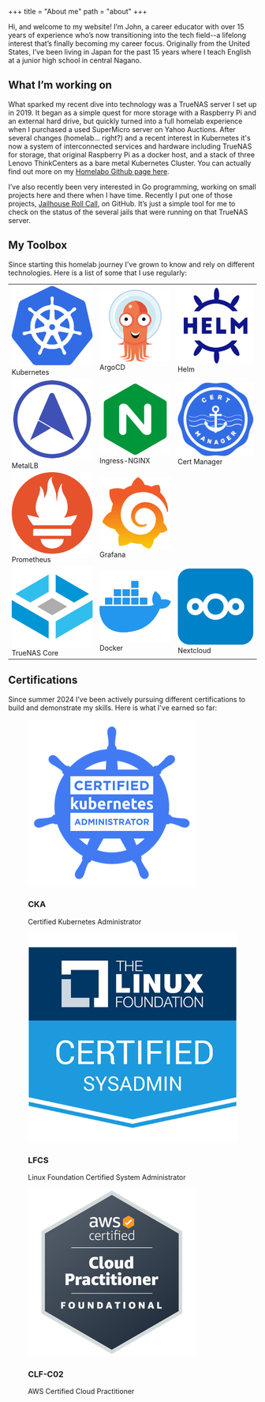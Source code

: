 +++
title = "About me"
path = "about"
+++

Hi, and welcome to my website! I’m John, a career educator with over 15 years of experience who’s now transitioning into the tech field--a lifelong interest that’s finally becoming my career focus.  Originally from the United States, I’ve been living in Japan for the past 15 years where I teach English at a junior high school in central Nagano.

## What I’m working on

What sparked my recent dive into technology was a TrueNAS server I set up in 2019.  It began as a simple quest for more storage with a Raspberry Pi and an external hard drive, but quickly turned into a full homelab experience when I purchased a used SuperMicro server on Yahoo Auctions.  After several changes (homelab... right?) and a recent interest in Kubernetes it's now a system of interconnected services and hardware including TrueNAS for storage, that original Raspberry Pi as a docker host, and a stack of three Lenovo ThinkCenters as a bare metal Kubernetes Cluster.  You can actually find out more on my [Homelabo Github page here](https://github.com/jwschman/homelabo).

I’ve also recently been very interested in Go programming, working on small projects here and there when I have time.  Recently I put one of those projects, [Jailhouse Roll Call](https://github.com/jwschman/jrc), on GitHub.  It’s just a simple tool for me to check on the status of the several jails that were running on that TrueNAS server.

## My Toolbox

Since starting this homelab journey I've grown to know and rely on different technologies.  Here is a list of some that I use regularly:

<div class="toolbox">
  <table>
    <tr>
      <td>
        <div class="toolbox-entry">
          <img src="assets/stack-icons/kubernetes.svg" alt="Kubernetes">
          <div>Kubernetes</div>
        </div>
      </td>
      <td>
        <div class="toolbox-entry">
          <img src="assets/stack-icons/argocd.svg" alt="ArgoCD">
          <div>ArgoCD</div>
        </div>
      </td>
      <td>
        <div class="toolbox-entry">
          <img src="assets/stack-icons/helm.svg" alt="Helm">
          <div>Helm</div>
        </div>
      </td>
    </tr>
    <tr>
      <td>
        <div class="toolbox-entry">
          <img src="assets/stack-icons/metallb.svg" alt="MetalLB">
          <div>MetalLB</div>
        </div>
      </td>
      <td>
        <div class="toolbox-entry">
          <img src="assets/stack-icons/nginx.svg" alt="Ingress-NGINX">
          <div>Ingress-NGINX</div>
        </div>
      </td>
      <td>
        <div class="toolbox-entry">
          <img src="assets/stack-icons/cert-manager.png" alt="cert-manager">
          <div>Cert Manager</div>
        </div>
      </td>
    </tr>
    <tr>
      <td>
        <div class="toolbox-entry">
          <img src="assets/stack-icons/prometheus.svg" alt="prometheus">
          <div>Prometheus</div>
        </div>
      </td>
      <td>
        <div class="toolbox-entry">
          <img src="assets/stack-icons/grafana.svg" alt="grafana">
          <div>Grafana</div>
        </div>
      </td>
    </tr>
    <tr>
      <td>
        <div class="toolbox-entry">
          <img src="assets/stack-icons/truenas-core.svg" alt="truenas-core">
          <div>TrueNAS Core</div>
        </div>
      </td>
      <td>
        <div class="toolbox-entry">
          <img src="assets/stack-icons/docker.svg" alt="docker">
          <div>Docker</div>
        </div>
      </td>
      <td>
        <div class="toolbox-entry">
          <img src="assets/stack-icons/nextcloud.svg" alt="nextcloud">
          <div>Nextcloud</div>
        </div>
      </td>
    </tr>
  </table>
</div>

## Certifications

Since summer 2024 I’ve been actively pursuing different certifications to build and demonstrate my skills.  Here is what I've earned so far:

<div class="card-container">
  <article>
    <figure>
      <img src="assets/cert-icons/cka.png" alt="First Image">
      <figcaption>
        <h3>CKA</h3>
        <p>Certified Kubernetes Administrator</p>
      </figcaption>
    </figure>
  </article>
  <article>
    <figure>
      <img src="assets/cert-icons/lfcs.png" alt="Second Image">
      <figcaption>
        <h3>LFCS</h3>
        <p>Linux Foundation Certified System Administrator</p>
      </figcaption>
    </figure>
  </article>
</div>
<div class="card-container">
  <article>
    <figure>
      <img src="assets/cert-icons/clf-c02.png" alt="First Image">
      <figcaption>
        <h3>CLF-C02</h3>
        <p>AWS Certified Cloud Practitioner</p>
      </figcaption>
    </figure>
  </article>
</div>